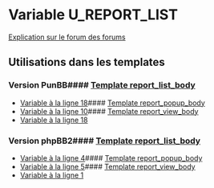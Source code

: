 # Variable U_REPORT_LIST
[Explication sur le forum des forums](http://forum.forumactif.com/t294113-listing-des-variables#U_REPORT_LIST)
## Utilisations dans les templates
### Version PunBB#### [Template report_list_body](punbb/report_list_body.md)
* [Variable à la ligne 18](../punbb/report_list_body.tpl#L18)#### [Template report_popup_body](punbb/report_popup_body.md)
* [Variable à la ligne 10](../punbb/report_popup_body.tpl#L10)#### [Template report_view_body](punbb/report_view_body.md)
* [Variable à la ligne 18](../punbb/report_view_body.tpl#L18)
### Version phpBB2#### [Template report_list_body](subsilver/report_list_body.md)
* [Variable à la ligne 4](../subsilver/report_list_body.tpl#L4)#### [Template report_popup_body](subsilver/report_popup_body.md)
* [Variable à la ligne 5](../subsilver/report_popup_body.tpl#L5)#### [Template report_view_body](subsilver/report_view_body.md)
* [Variable à la ligne 1](../subsilver/report_view_body.tpl#L1)